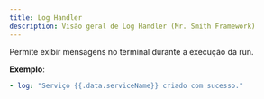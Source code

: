 ```yaml
---
title: Log Handler
description: Visão geral de Log Handler (Mr. Smith Framework)
---
```


Permite exibir mensagens no terminal durante a execução da run.


**Exemplo**:
```yaml
- log: "Serviço {{.data.serviceName}} criado com sucesso."
```
